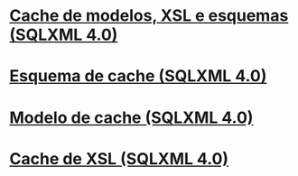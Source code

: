 # [Cache de modelos, XSL e esquemas (SQLXML 4.0)](caching-templates-xsl-and-schemas-sqlxml-4-0.md)
# [Esquema de cache (SQLXML 4.0)](schema-caching-sqlxml-4-0.md)
# [Modelo de cache (SQLXML 4.0)](template-caching-sqlxml-4-0.md)
# [Cache de XSL (SQLXML 4.0)](xsl-caching-sqlxml-4-0.md)
